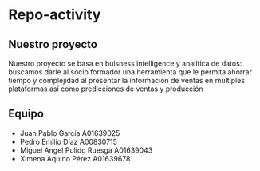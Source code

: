 # Repo-activity
## Nuestro proyecto
Nuestro proyecto se basa en buisness intelligence y analítica de datos: buscamos darle al socio formador una herramienta que le permita ahorrar tiempo y complejidad al presentar la información de ventas en múltiples plataformas así como predicciones de ventas y producción
## Equipo
- Juan Pablo García A01639025
- Pedro Emilio Díaz A00830715
- Miguel Angel Pulido Ruesga A01639043
- Ximena Aquino Pérez A01639678

